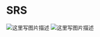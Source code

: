 # SRS
![这里写图片描述](http://img.blog.csdn.net/20160705225958851) 
![这里写图片描述](http://img.blog.csdn.net/20160705225329007) 

